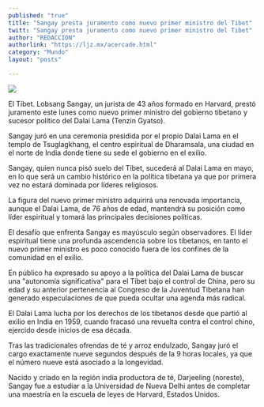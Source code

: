 ```yaml
---
published: "true"
title: "Sangay presta juramento como nuevo primer ministro del Tibet"
twitt: "Sangay presta juramento como nuevo primer ministro del Tibet"
author: "REDACCION"
authorlink: "https://ljz.mx/acercade.html"
category: "Mundo"
layout: "posts"

---
```

![](http://i.imgur.com/XMaWPuqm.jpg
)


  El Tíbet. Lobsang Sangay, un jurista de 43 años formado en Harvard, prestó juramento este lunes como nuevo primer ministro del gobierno tibetano y sucesor político del Dalai Lama (Tenzin Gyatso).



  Sangay juró en una ceremonia presidida por el propio Dalai Lama en el templo de Tsuglagkhang, el centro espiritual de Dharamsala, una ciudad en el norte de India donde tiene su sede el gobierno en el exilio.



  Sangay, quien nunca pisó suelo del Tíbet, sucederá al Dalai Lama en mayo, en lo que será un cambio histórico en la política tibetana ya que por primera vez no estará dominada por líderes religiosos.



  La figura del nuevo primer ministro adquirirá una renovada importancia, aunque el Dalai Lama, de 76 años de edad, mantendrá su posición como líder espiritual y tomará las principales decisiones políticas.



  El desafío que enfrenta Sangay es mayúsculo según observadores. El líder espiritual tiene una profunda ascendencia sobre los tibetanos, en tanto el nuevo primer ministro es poco conocido fuera de los confines de la comunidad en el exilio.



  En público ha expresado su apoyo a la política del Dalai Lama de buscar una "autonomía significativa" para el Tíbet bajo el control de China, pero su edad y su anterior pertenencia al Congreso de la Juventud Tibetana han generado especulaciones de que pueda ocultar una agenda más radical.



  El Dalai Lama lucha por los derechos de los tibetanos desde que partió al exilio en India en 1959, cuando fracasó una revuelta contra el control chino, ejercido desde inicios de esa década.



  Tras las tradicionales ofrendas de té y arroz endulzado, Sangay juró el cargo exactamente nueve segundos después de la 9 horas locales, ya que el número nueve está asociado a la longevidad.



  Nacido y criado en la región india productora de té, Darjeeling (noreste), Sangay fue a estudiar a la Universidad de Nueva Delhi antes de completar una maestría en la escuela de leyes de Harvard, Estados Unidos.

